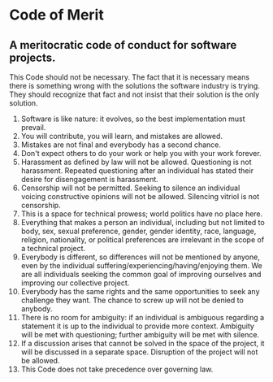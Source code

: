# Code of Merit

## A meritocratic code of conduct for software projects.

This Code should not be necessary. The fact that it is necessary means there is something wrong with the solutions the software industry is trying. They should recognize that fact and not insist that their solution is the only solution.

1. Software is like nature: it evolves, so the best implementation must prevail.
2. You will contribute, you will learn, and mistakes are allowed.
3. Mistakes are not final and everybody has a second chance.
4. Don't expect others to do your work or help you with your work forever. 
5. Harassment as defined by law will not be allowed. Questioning is not harassment. Repeated questioning after an individual has stated their desire for disengagement is harassment.
6. Censorship will not be permitted. Seeking to silence an individual voicing constructive opinions will not be allowed. Silencing vitriol is not censorship.
7. This is a space for technical prowess; world politics have no place here.
8. Everything that makes a person an individual, including but not limited to body, sex, sexual preference, gender, gender identity, race, language, religion, nationality, or political preferences are irrelevant in the scope of a technical project.
9. Everybody is different, so differences will not be mentioned by anyone, even by the individual suffering/experiencing/having/enjoying them. We are all individuals seeking the common goal of improving ourselves and improving our collective project.
10. Everybody has the same rights and the same opportunities to seek any challenge they want. The chance to screw up will not be denied to anybody.
11. There is no room for ambiguity: if an individual is ambiguous regarding a statement it is up to the individual to provide more context. Ambiguity will be met with questioning; further ambiguity will be met with silence.
12. If a discussion arises that cannot be solved in the space of the project, it will be discussed in a separate space. Disruption of the project will not be allowed.
13. This Code does not take precedence over governing law.
